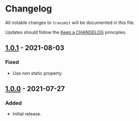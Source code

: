 # Changelog

All notable changes to `transmit` will be documented in this file.

Updates should follow the [Keep a CHANGELOG](http://keepachangelog.com/) principles.

<!-- ## [Unreleased]

### Added

### Changed

### Deprecated

### Removed

### Fixed -->

## [1.0.1](https://github.com/jenky/transmit/compare/1.0.0...1.0.1) - 2021-08-03

### Fixed
- Use non static property.

## [1.0.0](https://github.com/jenky/transmit/tree/1.0.0) - 2021-07-27

### Added
- Initial release.
